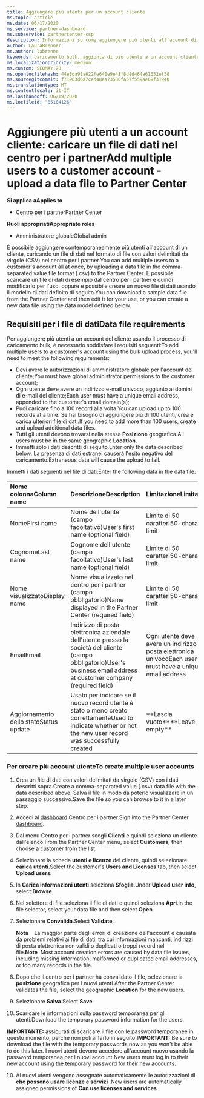 ```yaml
---
title: Aggiungere più utenti per un account cliente
ms.topic: article
ms.date: 06/17/2020
ms.service: partner-dashboard
ms.subservice: partnercenter-csp
description: Informazioni su come aggiungere più utenti all'account di un cliente in una sola volta. Caricare un file di dati nel centro per i partner usando il formato di file con valori delimitati da virgole (CSV).
author: LauraBrenner
ms.author: labrenne
keywords: caricamento bulk, aggiunta di più utenti a un account cliente, aggiunta degli utenti del cliente, caricamento bulk degli utenti del cliente, account cliente, utenti cliente, utenti
ms.localizationpriority: medium
ms.custom: SEOMAY.20
ms.openlocfilehash: 44e8da91a622fe640e9e41f8d8d464a61652ef30
ms.sourcegitcommit: f71963d6a7ced48ea73580fa57f559ae69f31940
ms.translationtype: MT
ms.contentlocale: it-IT
ms.lasthandoff: 06/19/2020
ms.locfileid: "85104126"
---
```

# <a name="add-multiple-users-to-a-customer-account---upload-a-data-file-to-partner-center"></a><span data-ttu-id="9c892-105">Aggiungere più utenti a un account cliente: caricare un file di dati nel centro per i partner</span><span class="sxs-lookup"><span data-stu-id="9c892-105">Add multiple users to a customer account - upload a data file to Partner Center</span></span>

<span data-ttu-id="9c892-106">**Si applica a**</span><span class="sxs-lookup"><span data-stu-id="9c892-106">**Applies to**</span></span>

- <span data-ttu-id="9c892-107">Centro per i partner</span><span class="sxs-lookup"><span data-stu-id="9c892-107">Partner Center</span></span>

<span data-ttu-id="9c892-108">**Ruoli appropriati**</span><span class="sxs-lookup"><span data-stu-id="9c892-108">**Appropriate roles**</span></span>

- <span data-ttu-id="9c892-109">Amministratore globale</span><span class="sxs-lookup"><span data-stu-id="9c892-109">Global admin</span></span>

<span data-ttu-id="9c892-110">È possibile aggiungere contemporaneamente più utenti all'account di un cliente, caricando un file di dati nel formato di file con valori delimitati da virgole (CSV) nel centro per i partner.</span><span class="sxs-lookup"><span data-stu-id="9c892-110">You can add multiple users to a customer's account all at once, by uploading a data file in the comma-separated value file format (.csv) to the Partner Center.</span></span> <span data-ttu-id="9c892-111">È possibile scaricare un file di dati di esempio dal centro per i partner e quindi modificarlo per l'uso, oppure è possibile creare un nuovo file di dati usando il modello di dati definito di seguito.</span><span class="sxs-lookup"><span data-stu-id="9c892-111">You can download a sample data file from the Partner Center and then edit it for your use, or you can create a new data file using the data model defined below.</span></span>

## <a name="data-file-requirements"></a><a href="" id="creatingtheimportcsvfile"></a><span data-ttu-id="9c892-112">Requisiti per i file di dati</span><span class="sxs-lookup"><span data-stu-id="9c892-112">Data file requirements</span></span>

<span data-ttu-id="9c892-113">Per aggiungere più utenti a un account del cliente usando il processo di caricamento bulk, è necessario soddisfare i requisiti seguenti:</span><span class="sxs-lookup"><span data-stu-id="9c892-113">To add multiple users to a customer's account using the bulk upload process, you'll need to meet the following requirements:</span></span>

- <span data-ttu-id="9c892-114">Devi avere le autorizzazioni di amministratore globale per l'account del cliente;</span><span class="sxs-lookup"><span data-stu-id="9c892-114">You must have global administrator permissions to the customer account;</span></span>
- <span data-ttu-id="9c892-115">Ogni utente deve avere un indirizzo e-mail univoco, aggiunto ai domini di e-mail del cliente;</span><span class="sxs-lookup"><span data-stu-id="9c892-115">Each user must have a unique email address, appended to the customer's email domain(s);</span></span>
- <span data-ttu-id="9c892-116">Puoi caricare fino a 100 record alla volta.</span><span class="sxs-lookup"><span data-stu-id="9c892-116">You can upload up to 100 records at a time.</span></span> <span data-ttu-id="9c892-117">Se hai bisogno di aggiungere più di 100 utenti, crea e carica ulteriori file di dati.</span><span class="sxs-lookup"><span data-stu-id="9c892-117">If you need to add more than 100 users, create and upload additional data files.</span></span>
- <span data-ttu-id="9c892-118">Tutti gli utenti devono trovarsi nella stessa **Posizione** geografica.</span><span class="sxs-lookup"><span data-stu-id="9c892-118">All users must be in the same geographic **Location**.</span></span>
- <span data-ttu-id="9c892-119">Immetti solo i dati descritti di seguito.</span><span class="sxs-lookup"><span data-stu-id="9c892-119">Enter only the data described below.</span></span> <span data-ttu-id="9c892-120">La presenza di dati estranei causerà l'esito negativo del caricamento.</span><span class="sxs-lookup"><span data-stu-id="9c892-120">Extraneous data will cause the upload to fail.</span></span>

<span data-ttu-id="9c892-121">Immetti i dati seguenti nel file di dati:</span><span class="sxs-lookup"><span data-stu-id="9c892-121">Enter the following data in the data file:</span></span>

| <span data-ttu-id="9c892-122">**Nome colonna**</span><span class="sxs-lookup"><span data-stu-id="9c892-122">**Column name**</span></span> | <span data-ttu-id="9c892-123">**Descrizione**</span><span class="sxs-lookup"><span data-stu-id="9c892-123">**Description**</span></span>  | <span data-ttu-id="9c892-124">**Limitazione**</span><span class="sxs-lookup"><span data-stu-id="9c892-124">**Limitation**</span></span>  |
|:-------- |:------  |:----- |
| <span data-ttu-id="9c892-125">Nome</span><span class="sxs-lookup"><span data-stu-id="9c892-125">First name</span></span>  | <span data-ttu-id="9c892-126">Nome dell'utente (campo facoltativo)</span><span class="sxs-lookup"><span data-stu-id="9c892-126">User's first name (optional field)</span></span>  | <span data-ttu-id="9c892-127">Limite di 50 caratteri</span><span class="sxs-lookup"><span data-stu-id="9c892-127">50-character limit</span></span>  |
| <span data-ttu-id="9c892-128">Cognome</span><span class="sxs-lookup"><span data-stu-id="9c892-128">Last name</span></span>  | <span data-ttu-id="9c892-129">Cognome dell'utente (campo facoltativo)</span><span class="sxs-lookup"><span data-stu-id="9c892-129">User's last name (optional field)</span></span>  | <span data-ttu-id="9c892-130">Limite di 50 caratteri</span><span class="sxs-lookup"><span data-stu-id="9c892-130">50-character limit</span></span>  |
| <span data-ttu-id="9c892-131">Nome visualizzato</span><span class="sxs-lookup"><span data-stu-id="9c892-131">Display name</span></span>    | <span data-ttu-id="9c892-132">Nome visualizzato nel centro per i partner (campo obbligatorio)</span><span class="sxs-lookup"><span data-stu-id="9c892-132">Name displayed in the Partner Center (required field)</span></span>                            | <span data-ttu-id="9c892-133">Limite di 50 caratteri</span><span class="sxs-lookup"><span data-stu-id="9c892-133">50-character limit</span></span>                         |
| <span data-ttu-id="9c892-134">Email</span><span class="sxs-lookup"><span data-stu-id="9c892-134">Email</span></span>   | <span data-ttu-id="9c892-135">Indirizzo di posta elettronica aziendale dell'utente presso la società del cliente (campo obbligatorio)</span><span class="sxs-lookup"><span data-stu-id="9c892-135">User's business email address at customer company (required field)</span></span>           | <span data-ttu-id="9c892-136">Ogni utente deve avere un indirizzo di posta elettronica univoco</span><span class="sxs-lookup"><span data-stu-id="9c892-136">Each user must have a unique email address</span></span> |
| <span data-ttu-id="9c892-137">Aggiornamento dello stato</span><span class="sxs-lookup"><span data-stu-id="9c892-137">Status update</span></span>   | <span data-ttu-id="9c892-138">Usato per indicare se il nuovo record utente è stato o meno creato correttamente</span><span class="sxs-lookup"><span data-stu-id="9c892-138">Used to indicate whether or not the new user record was successfully created</span></span> | <span data-ttu-id="9c892-139">\*\*Lascia vuoto\*\*</span><span class="sxs-lookup"><span data-stu-id="9c892-139">\*\*Leave empty\*\*</span></span>                        |

### <a name="to-create-multiple-user-accounts"></a><a href="" id="createmultipleuseraccounts"></a><span data-ttu-id="9c892-140">Per creare più account utente</span><span class="sxs-lookup"><span data-stu-id="9c892-140">To create multiple user accounts</span></span>

<a href="" id="creatingtheaccounts"></a>

1. <span data-ttu-id="9c892-141">Crea un file di dati con valori delimitati da virgole (CSV) con i dati descritti sopra.</span><span class="sxs-lookup"><span data-stu-id="9c892-141">Create a comma-separated value (.csv) data file with the data described above.</span></span> <span data-ttu-id="9c892-142">Salva il file in modo da poterlo visualizzare in un passaggio successivo.</span><span class="sxs-lookup"><span data-stu-id="9c892-142">Save the file so you can browse to it in a later step.</span></span>

2. <span data-ttu-id="9c892-143">Accedi al [dashboard](https://partner.microsoft.com/dashboard) Centro per i partner.</span><span class="sxs-lookup"><span data-stu-id="9c892-143">Sign into the Partner Center [dashboard](https://partner.microsoft.com/dashboard).</span></span>

3. <span data-ttu-id="9c892-144">Dal menu Centro per i partner scegli **Clienti** e quindi seleziona un cliente dall'elenco.</span><span class="sxs-lookup"><span data-stu-id="9c892-144">From the Partner Center menu, select **Customers**, then choose a customer from the list.</span></span>

4. <span data-ttu-id="9c892-145">Selezionare la scheda **utenti e licenze** del cliente, quindi selezionare **carica utenti**.</span><span class="sxs-lookup"><span data-stu-id="9c892-145">Select the customer's **Users and Licenses** tab, then select **Upload users**.</span></span>

5. <span data-ttu-id="9c892-146">In **Carica informazioni utenti** seleziona **Sfoglia**.</span><span class="sxs-lookup"><span data-stu-id="9c892-146">Under **Upload user info**, select **Browse**.</span></span>

6. <span data-ttu-id="9c892-147">Nel selettore di file seleziona il file di dati e quindi seleziona **Apri**.</span><span class="sxs-lookup"><span data-stu-id="9c892-147">In the file selector, select your data file and then select **Open**.</span></span>

7. <span data-ttu-id="9c892-148">Selezionare **Convalida**.</span><span class="sxs-lookup"><span data-stu-id="9c892-148">Select **Validate**.</span></span>

    <span data-ttu-id="9c892-149">**Nota**    La maggior parte degli errori di creazione dell'account è causata da problemi relativi ai file di dati, tra cui informazioni mancanti, indirizzi di posta elettronica non validi o duplicati o troppi record nel file.</span><span class="sxs-lookup"><span data-stu-id="9c892-149">**Note**  Most account creation errors are caused by data file issues, including missing information, malformed or duplicated email addresses, or too many records in the file.</span></span>

8. <span data-ttu-id="9c892-150">Dopo che il centro per i partner ha convalidato il file, selezionare la **posizione** geografica per i nuovi utenti.</span><span class="sxs-lookup"><span data-stu-id="9c892-150">After the Partner Center validates the file, select the geographic **Location** for the new users.</span></span>
9. <span data-ttu-id="9c892-151">Selezionare **Salva**.</span><span class="sxs-lookup"><span data-stu-id="9c892-151">Select **Save**.</span></span>
10. <span data-ttu-id="9c892-152">Scaricare le informazioni sulla password temporanea per gli utenti.</span><span class="sxs-lookup"><span data-stu-id="9c892-152">Download the temporary password information for the users.</span></span>

<span data-ttu-id="9c892-153">**IMPORTANTE:** assicurati di scaricare il file con le password temporanee in questo momento, perché non potrai farlo in seguito.</span><span class="sxs-lookup"><span data-stu-id="9c892-153">**IMPORTANT:** Be sure to download the file with the temporary passwords now as you won't be able to do this later.</span></span> <span data-ttu-id="9c892-154">I nuovi utenti devono accedere all'account nuovo usando la password temporanea per i nuovi account.</span><span class="sxs-lookup"><span data-stu-id="9c892-154">New users must log in to their new account using the temporary password for their new accounts.</span></span>

10. <span data-ttu-id="9c892-155">Ai nuovi utenti vengono assegnate automaticamente le autorizzazioni di **che possono usare licenze e servizi** .</span><span class="sxs-lookup"><span data-stu-id="9c892-155">New users are automatically assigned permissions of **Can use licenses and services** .</span></span> 

 

 



